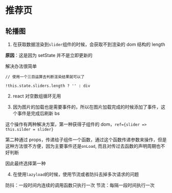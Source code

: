 # 推荐页

## 轮播图

1.  在获取数据渲染到`slider`组件的时候，会获取不到渲染的 dom 结构的 length

**原因**：这是因为 setState 并不是立即更新的

解决办法很简单

```
// 使用一个三目运算去判断渲染结果就可以了

!this.state.sliders.length ? '' : div
```

2.  react 对空数组循环无用

3.  因为图片的加载也是需要事件的，所以在图片加载完成的时候添加了事件，这个事件是完成后刷新 bs

这个操作有两种解决方案，第一种获得子组件的 dom，`ref={slider => this.silder = slider}`

第二种通过 props，传递给子组件一个函数，通过这个函数传递参数来操作，但是这种方法很不方便，因为主要事件还是`onLoad`, 而且对传过去函数的声明周期也不好判断

因此最终选择第一种

4. 在使用`lazyload`的时候，使用节流或者防抖去掉多次请求的问题

防抖：一段时间内连续的调用函数只执行一次
节流：每隔一段时间执行一次
